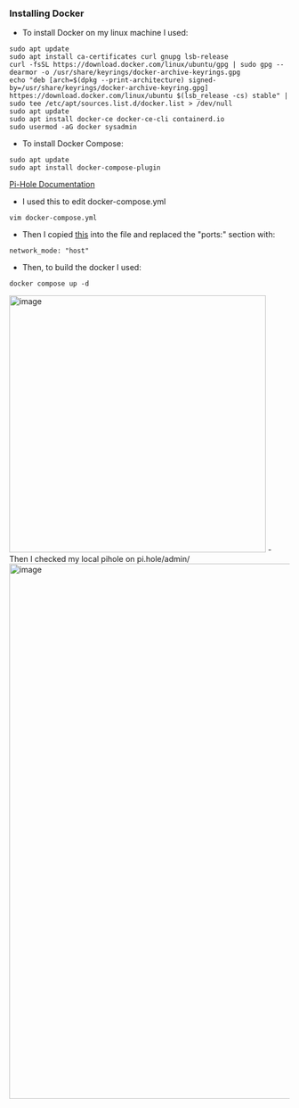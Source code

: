 ### Installing Docker
- To install Docker on my linux machine I used:
```
sudo apt update
sudo apt install ca-certificates curl gnupg lsb-release
curl -fsSL https://download.docker.com/linux/ubuntu/gpg | sudo gpg --dearmor -o /usr/share/keyrings/docker-archive-keyrings.gpg
echo "deb [arch=$(dpkg --print-architecture) signed-by=/usr/share/keyrings/docker-archive-keyring.gpg] httpes://download.docker.com/linux/ubuntu $(lsb_release -cs) stable" | sudo tee /etc/apt/sources.list.d/docker.list > /dev/null
sudo apt update
sudo apt install docker-ce docker-ce-cli containerd.io
sudo usermod -aG docker sysadmin
```
- To install Docker Compose:
```
sudo apt update
sudo apt install docker-compose-plugin
```
[Pi-Hole Documentation](https://github.com/pi-hole/docker-pi-hole/#quick-start)
- I used this to edit docker-compose.yml
```
vim docker-compose.yml
```
- Then I copied [this](https://github.com/pi-hole/docker-pi-hole/blob/b9f3aada94d8602cc4b3f31c63e63d417a10c1d9/examples/docker-compose.yml.example) into the file and replaced the "ports:" section with:
```
network_mode: "host"
```
- Then, to build the docker I used:
```
docker compose up -d
```
<img width="461" alt="image" src="https://user-images.githubusercontent.com/90875690/200099250-57e0b99e-dd86-4af7-a2e8-91de592cb987.png">
- Then I checked my local pihole on pi.hole/admin/
<img width="960" alt="image" src="https://user-images.githubusercontent.com/90875690/200099236-30e3074f-29c1-45e3-9379-2179c9a23207.png">
